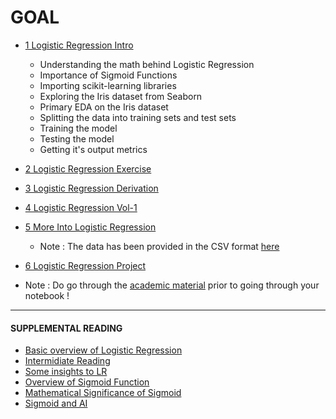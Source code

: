 # GOAL

- [1 Logistic Regression Intro](1_Logistic_Regression_intro.ipynb)
  - Understanding the math behind Logistic Regression 
  - Importance of Sigmoid Functions
  - Importing scikit-learning libraries
  - Exploring the Iris dataset from Seaborn
  - Primary EDA on the Iris dataset 
  - Splitting the data into training sets and test sets
  - Training the model
  - Testing the model
  - Getting it's output metrics <br>

- [2 Logistic Regression Exercise](2_Logistic_regression_excercise.ipynb)
- [3 Logistic Regression Derivation](3_Logistic-Regression-Derivation.md)
- [4 Logistic Regression Vol-1](4_Logistic-Regression-Vol-1.md)
- [5 More Into Logistic Regression](5_More_Into_Logistic_Regression.ipynb)
  - Note : The data has been provided in the CSV format [here](Social_Network_Ads.csv)  
- [6 Logistic Regression Project](6_Logistic_Regression_Project.ipynb)
  
- Note : Do go through the [academic material](4_Logistic-Regression-Vol-1.md) prior to going through your notebook !
***
#### SUPPLEMENTAL READING

- [Basic overview of Logistic Regression](https://en.wikipedia.org/wiki/Logistic_regression)
- [Intermidiate Reading](https://www.greatlearning.in/academy/career/logistic-regression-for-intermediate-learners)
- [Some insights to LR](https://online.stat.psu.edu/stat504/node/149/)
- [Overview of Sigmoid Function](https://en.wikipedia.org/wiki/Sigmoid_function)
- [Mathematical Significance of Sigmoid](https://mathworld.wolfram.com/SigmoidFunction.html)
- [Sigmoid and AI](https://deepai.org/machine-learning-glossary-and-terms/sigmoid-function)
